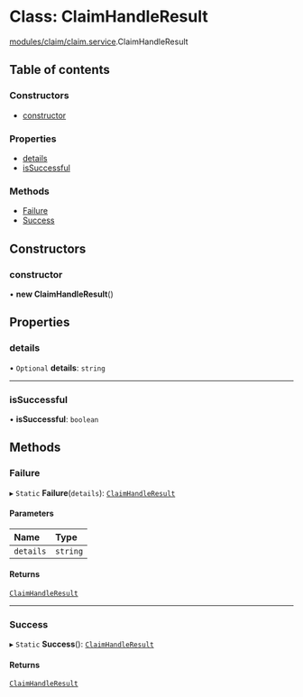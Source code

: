 # Class: ClaimHandleResult

[modules/claim/claim.service](../modules/modules_claim_claim_service.md).ClaimHandleResult

## Table of contents

### Constructors

- [constructor](modules_claim_claim_service.ClaimHandleResult.md#constructor)

### Properties

- [details](modules_claim_claim_service.ClaimHandleResult.md#details)
- [isSuccessful](modules_claim_claim_service.ClaimHandleResult.md#issuccessful)

### Methods

- [Failure](modules_claim_claim_service.ClaimHandleResult.md#failure)
- [Success](modules_claim_claim_service.ClaimHandleResult.md#success)

## Constructors

### constructor

• **new ClaimHandleResult**()

## Properties

### details

• `Optional` **details**: `string`

___

### isSuccessful

• **isSuccessful**: `boolean`

## Methods

### Failure

▸ `Static` **Failure**(`details`): [`ClaimHandleResult`](modules_claim_claim_service.ClaimHandleResult.md)

#### Parameters

| Name | Type |
| :------ | :------ |
| `details` | `string` |

#### Returns

[`ClaimHandleResult`](modules_claim_claim_service.ClaimHandleResult.md)

___

### Success

▸ `Static` **Success**(): [`ClaimHandleResult`](modules_claim_claim_service.ClaimHandleResult.md)

#### Returns

[`ClaimHandleResult`](modules_claim_claim_service.ClaimHandleResult.md)
